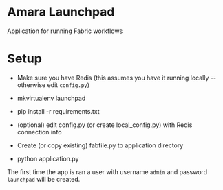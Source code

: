 # Amara Launchpad
Application for running Fabric workflows

# Setup

* Make sure you have Redis (this assumes you have it running locally -- otherwise edit `config.py`)

* mkvirtualenv launchpad
* pip install -r requirements.txt
* (optional) edit config.py (or create local_config.py) with Redis connection info
* Create (or copy existing) fabfile.py to application directory
* python application.py

The first time the app is ran a user with username `admin` and password `launchpad`
will be created.
